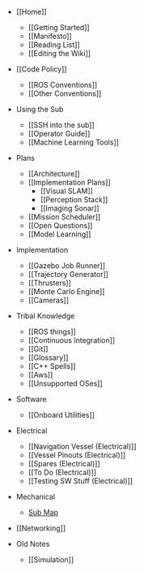 * [[Home]]
    * [[Getting Started]]
    * [[Manifesto]]
    * [[Reading List]]
    * [[Editing the Wiki]]
* [[Code Policy]]
    * [[ROS Conventions]]
    * [[Other Conventions]]
* Using the Sub
    * [[SSH into the sub]]
    * [[Operator Guide]]
    * [[Machine Learning Tools]]
* Plans
    * [[Architecture]]
    * [[Implementation Plans]]
        * [[Visual SLAM]]
        * [[Perception Stack]]
        * [[Imaging Sonar]]
    * [[Mission Scheduler]]
    * [[Open Questions]]
    * [[Model Learning]]
* Implementation
    * [[Gazebo Job Runner]]
    * [[Trajectory Generator]]
    * [[Thrusters]]
    * [[Monte Carlo Engine]]
    * [[Cameras]]
* Tribal Knowledge
    * [[ROS things]]
    * [[Continuous Integration]]
    * [[Git]]
    * [[Glossary]]
    * [[C++ Spells]]
    * [[Aws]]
    * [[Unsupported OSes]]
* Software
   * [[Onboard Utilities]]
* Electrical
    * [[Navigation Vessel (Electrical)]]
    * [[Vessel Pinouts (Electrical)]]
    * [[Spares (Electrical)]]
    * [[To Do (Electrical)]]
    * [[Testing SW Stuff (Electrical)]]
* Mechanical
    * [Sub Map](https://drive.google.com/file/d/0B2qRA9f_CN_9TndLZUNseURVUEk/view?usp=sharing)
* [[Networking]]

* Old Notes
    * [[Simulation]]
